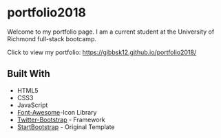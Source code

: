 # portfolio2018

Welcome to my portfolio page. I am a current student at the University of Richmond full-stack bootcamp. 

Click to view my portfolio: https://gibbsk12.github.io/portfolio2018/

## Built With

* HTML5
* CSS3
* JavaScript
* [Font-Awesome](https://fontawesome.com/)-Icon Library
* [Twitter-Bootstrap](http://getbootstrap.com/) - Framework
* [StartBootstrap](https://startbootstrap.com/) - Original Template

